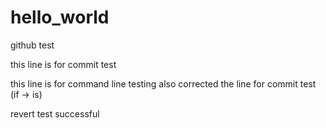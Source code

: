 # hello_world
github test

this line is for commit test

this line is for command line testing
also corrected the line for commit test (if -> is)

revert test successful
